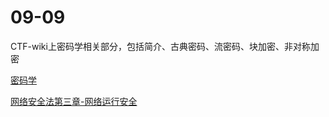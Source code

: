 # 09-09
CTF-wiki上密码学相关部分，包括简介、古典密码、流密码、块加密、非对称加密

[密码学](crypto/密码学.md)

[网络安全法第三章-网络运行安全](网络安全法-第三章.md)